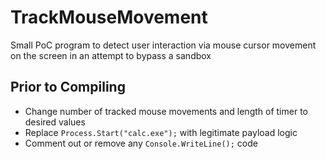 # TrackMouseMovement
Small PoC program to detect user interaction via mouse cursor movement on the screen in an attempt to bypass a sandbox

## Prior to Compiling
- Change number of tracked mouse movements and length of timer to desired values
- Replace `Process.Start("calc.exe");` with legitimate payload logic
- Comment out or remove any `Console.WriteLine();` code
